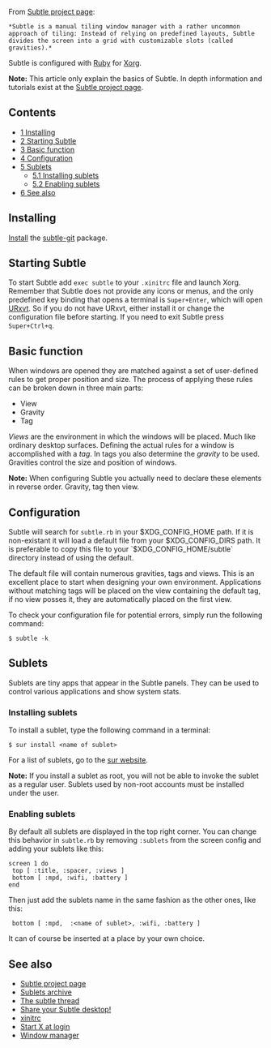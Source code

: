 From [Subtle project page](http://subforge.org/projects/subtle):

	*Subtle is a manual tiling window manager with a rather uncommon approach of tiling: Instead of relying on predefined layouts, Subtle divides the screen into a grid with customizable slots (called gravities).*

Subtle is configured with [Ruby](/index.php/Ruby "Ruby") for [Xorg](/index.php/Xorg "Xorg").

**Note:** This article only explain the basics of Subtle. In depth information and tutorials exist at the [Subtle project page](http://subforge.org/projects/subtle).

## Contents

*   [1 Installing](#Installing)
*   [2 Starting Subtle](#Starting_Subtle)
*   [3 Basic function](#Basic_function)
*   [4 Configuration](#Configuration)
*   [5 Sublets](#Sublets)
    *   [5.1 Installing sublets](#Installing_sublets)
    *   [5.2 Enabling sublets](#Enabling_sublets)
*   [6 See also](#See_also)

## Installing

[Install](/index.php/Install "Install") the [subtle-git](https://aur.archlinux.org/packages/subtle-git/) package.

## Starting Subtle

To start Subtle add `exec subtle` to your `.xinitrc` file and launch Xorg. Remember that Subtle does not provide any icons or menus, and the only predefined key binding that opens a terminal is `Super+Enter`, which will open [URxvt](/index.php/URxvt "URxvt"). So if you do not have URxvt, either install it or change the configuration file before starting. If you need to exit Subtle press `Super+Ctrl+q`.

## Basic function

When windows are opened they are matched against a set of user-defined rules to get proper position and size. The process of applying these rules can be broken down in three main parts:

*   View
*   Gravity
*   Tag

*Views* are the environment in which the windows will be placed. Much like ordinary desktop surfaces. Defining the actual rules for a window is accomplished with a *tag*. In tags you also determine the *gravity* to be used. Gravities control the size and position of windows.

**Note:** When configuring Subtle you actually need to declare these elements in reverse order. Gravity, tag then view.

## Configuration

Subtle will search for `subtle.rb` in your $XDG_CONFIG_HOME path. If it is non-existant it will load a default file from your $XDG_CONFIG_DIRS path. It is preferable to copy this file to your `$XDG_CONFIG_HOME/subtle` directory instead of using the default.

The default file will contain numerous gravities, tags and views. This is an excellent place to start when designing your own environment. Applications without matching tags will be placed on the view containing the default tag, if no view posses it, they are automatically placed on the first view.

To check your configuration file for potential errors, simply run the following command:

```
$ subtle -k

```

## Sublets

Sublets are tiny apps that appear in the Subtle panels. They can be used to control various applications and show system stats.

### Installing sublets

To install a sublet, type the following command in a terminal:

```
$ sur install <name of sublet>

```

For a list of sublets, go to the [sur website](http://sur.subforge.org).

**Note:** If you install a sublet as root, you will not be able to invoke the sublet as a regular user. Sublets used by non-root accounts must be installed under the user.

### Enabling sublets

By default all sublets are displayed in the top right corner. You can change this behavior in `subtle.rb` by removing `:sublets` from the screen config and adding your sublets like this:

```
screen 1 do
 top [ :title, :spacer, :views ]
 bottom [ :mpd, :wifi, :battery ]
end

```

Then just add the sublets name in the same fashion as the other ones, like this:

```
 bottom [ :mpd,  :<name of sublet>, :wifi, :battery ]

```

It can of course be inserted at a place by your own choice.

## See also

*   [Subtle project page](http://subforge.org/projects/subtle)
*   [Sublets archive](http://sur.subforge.org)
*   [The subtle thread](https://bbs.archlinux.org/viewtopic.php?id=71783)
*   [Share your Subtle desktop!](https://bbs.archlinux.org/viewtopic.php?id=112486)
*   [xinitrc](/index.php/Xinitrc "Xinitrc")
*   [Start X at login](/index.php/Start_X_at_login "Start X at login")
*   [Window manager](/index.php/Window_manager "Window manager")